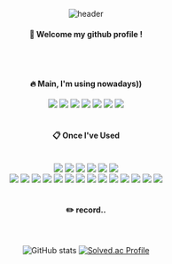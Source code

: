 <div align="center"> 

![header](https://capsule-render.vercel.app/api?type=cylinder&color=0097df&height=150&section=header&text=KingMaker&fontColor=aaccee&fontSize=70&animation=fadeIn&fontAlignY=55&desc=%20&descAlignY=62&descAlign=62)
  
####  :wave: Welcome my github profile !

 <br/>
 <br/>
  
####  :fire: Main, I'm using nowadays))

<img src="https://img.shields.io/badge/unity-000000?style=for-the-badge&logo=unity&logoColor=white">
<img src="https://img.shields.io/badge/Illustrator-FF9A00?style=for-the-badge&logo=adobeillustrator&logoColor=white">
<img src="https://img.shields.io/badge/Photoshop-31A8FF?style=for-the-badge&logo=adobephotoshop&logoColor=white">
<img src="https://img.shields.io/badge/notion-000000?style=for-the-badge&logo=notion&logoColor=white">
<img src="https://img.shields.io/badge/Csharp-512BD4?style=for-the-badge&logo=csharp&logoColor=white">
<img src="https://img.shields.io/badge/rider-000000?style=for-the-badge&logo=rider&logoColor=white">
<img src="https://img.shields.io/badge/discord-5865F2?style=for-the-badge&logo=discord&logoColor=white">
 <br/>
 <br/>
  
####  :clipboard: Once I've Used 
  
 <br/>

<img src="https://img.shields.io/badge/python-3776AB?style=for-the-badge&logo=python&logoColor=white">
<img src="https://img.shields.io/badge/JAVA-007396?style=for-the-badge&logo=Java&logoColor=white">
<img src="https://img.shields.io/badge/JavaScript-F7DF1E?style=for-the-badge&logo=JavaScript&logoColor=white">
<img src="https://img.shields.io/badge/Spring-6DB33F?style=for-the-badge&logo=Spring&logoColor=white">
<img src="https://img.shields.io/badge/HTML5-E34F26?style=for-the-badge&logo=HTML5&logoColor=white">
<img src="https://img.shields.io/badge/CSS3-1572B6?style=for-the-badge&logo=CSS3&logoColor=white"> <br>
<img src="https://img.shields.io/badge/MySQL-4479A1?style=for-the-badge&logo=MySQL&logoColor=white">
<img src="https://img.shields.io/badge/Oracle-F80000?style=for-the-badge&logo=Oracle&logoColor=white"> 
<img src="https://img.shields.io/badge/aws-232F3E?style=for-the-badge&logo=Amazon aws&logoColor=white">
<img src="https://img.shields.io/badge/Eclipse-2C2255?style=for-the-badge&logo=Eclipse%20IDE&logoColor=white">
<img src="https://img.shields.io/badge/.net-512BD4?style=for-the-badge&logo=dotnet&logoColor=white">
<img src="https://img.shields.io/badge/webstorm-000000?style=for-the-badge&logo=webstorm&logoColor=white">
<img src="https://img.shields.io/badge/nodejs-339933?style=for-the-badge&logo=nodedotjs&logoColor=white">
<img src="https://img.shields.io/badge/nginx-009639?style=for-the-badge&logo=nginx&logoColor=white">
<img src="https://img.shields.io/badge/php-777BB4?style=for-the-badge&logo=php&logoColor=white">
<img src="https://img.shields.io/badge/aws-232F3E?style=for-the-badge&logo=amazonaws&logoColor=white">
<img src="https://img.shields.io/badge/linux-FCC624?style=for-the-badge&logo=linux&logoColor=white">
<img src="https://img.shields.io/badge/ubuntu-E95420?style=for-the-badge&logo=ubuntu&logoColor=white">
<img src="https://img.shields.io/badge/github-181717?style=for-the-badge&logo=github&logoColor=white">
<img src="https://img.shields.io/badge/VSCode-007ACC?style=for-the-badge&logo=VisualStudioCode&logoColor=white">
 
   <br/>
   <br/>
 
#### :pencil2: record..
 
  <br/>

![GitHub stats](https://github-readme-stats.vercel.app/api?username=catpkocg&show_icons=true&theme=radical)
[![Solved.ac Profile](http://mazassumnida.wtf/api/v2/generate_badge?boj=catpkocg)](https://solved.ac/catpkocg/)
<br/>

  
</div>
